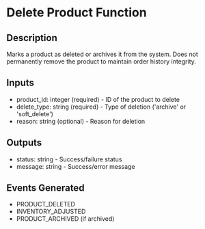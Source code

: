 # Delete Product Function

## Description
Marks a product as deleted or archives it from the system. Does not permanently remove the product to maintain order history integrity.

## Inputs
- product_id: integer (required) - ID of the product to delete
- delete_type: string (required) - Type of deletion ('archive' or 'soft_delete')
- reason: string (optional) - Reason for deletion

## Outputs
- status: string - Success/failure status
- message: string - Success/error message

## Events Generated
- PRODUCT_DELETED
- INVENTORY_ADJUSTED
- PRODUCT_ARCHIVED (if archived)